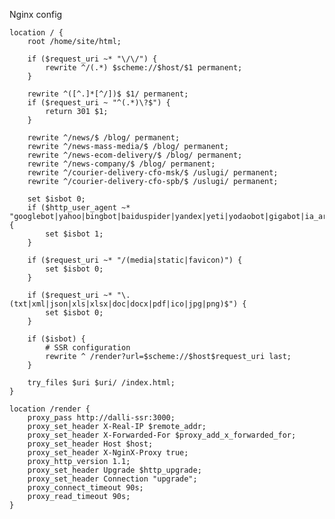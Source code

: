 Nginx config

    location / {
        root /home/site/html;

        if ($request_uri ~* "\/\/") {
            rewrite ^/(.*) $scheme://$host/$1 permanent;
        }

        rewrite ^([^.]*[^/])$ $1/ permanent;
        if ($request_uri ~ "^(.*)\?$") {
            return 301 $1;
        }

        rewrite ^/news/$ /blog/ permanent;
        rewrite ^/news-mass-media/$ /blog/ permanent;
        rewrite ^/news-ecom-delivery/$ /blog/ permanent;
        rewrite ^/news-company/$ /blog/ permanent;
        rewrite ^/courier-delivery-cfo-msk/$ /uslugi/ permanent;
        rewrite ^/courier-delivery-cfo-spb/$ /uslugi/ permanent;

        set $isbot 0;
        if ($http_user_agent ~* "googlebot|yahoo|bingbot|baiduspider|yandex|yeti|yodaobot|gigabot|ia_archiver|bot|curl|wget|facebookexternalhit|twitterbot|developers\.google\.com") {
            set $isbot 1;
        }

        if ($request_uri ~* "/(media|static|favicon)") {
            set $isbot 0;
        }

        if ($request_uri ~* "\.(txt|xml|json|xls|xlsx|doc|docx|pdf|ico|jpg|png)$") {
            set $isbot 0;
        }

        if ($isbot) {
            # SSR configuration
            rewrite ^ /render?url=$scheme://$host$request_uri last;
        }

        try_files $uri $uri/ /index.html;
    }

    location /render {
        proxy_pass http://dalli-ssr:3000;
        proxy_set_header X-Real-IP $remote_addr;
        proxy_set_header X-Forwarded-For $proxy_add_x_forwarded_for;
        proxy_set_header Host $host;
        proxy_set_header X-NginX-Proxy true;
        proxy_http_version 1.1;
        proxy_set_header Upgrade $http_upgrade;
        proxy_set_header Connection "upgrade";
        proxy_connect_timeout 90s;
        proxy_read_timeout 90s;
    }
